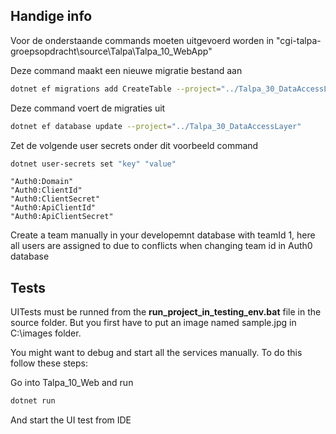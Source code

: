 ## Handige info
Voor de onderstaande commands moeten uitgevoerd worden in "cgi-talpa-groepsopdracht\source\Talpa\Talpa_10_WebApp"  

Deze command maakt een nieuwe migratie bestand aan  
```bash
dotnet ef migrations add CreateTable --project="../Talpa_30_DataAccessLayer"
```
Deze command voert de migraties uit 
```bash
dotnet ef database update --project="../Talpa_30_DataAccessLayer"
```
Zet de volgende user secrets onder dit voorbeeld command
```bash
dotnet user-secrets set "key" "value"
```
```
"Auth0:Domain"  
"Auth0:ClientId"  
"Auth0:ClientSecret"  
"Auth0:ApiClientId"  
"Auth0:ApiClientSecret"  
```
Create a team manually in your developemnt database with teamId 1, here all users are assigned to due to conflicts when changing team id in Auth0 database

## Tests
UITests must be runned from the <b>run_project_in_testing_env.bat</b> file in the source folder. But you first have to put an image named sample.jpg in C:\images folder.
  
You might want to debug and start all the services manually. To do this follow these steps:  

Go into Talpa_10_Web and run 
```bash
dotnet run
```

And start the UI test from IDE
